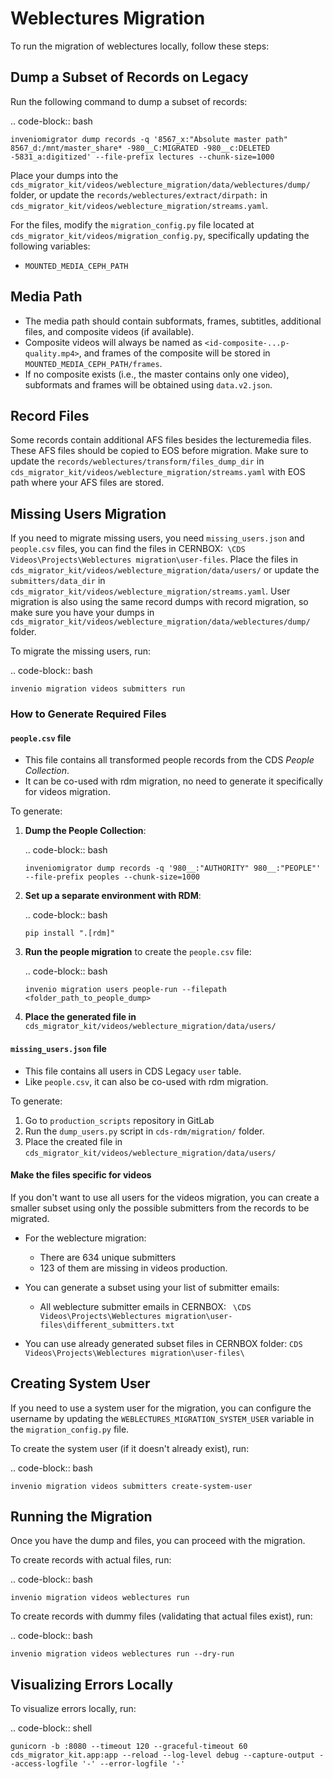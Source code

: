 # Weblectures Migration

To run the migration of weblectures locally, follow these steps:

## Dump a Subset of Records on Legacy

Run the following command to dump a subset of records:

.. code-block:: bash

    inveniomigrator dump records -q '8567_x:"Absolute master path" 8567_d:/mnt/master_share* -980__C:MIGRATED -980__c:DELETED -5831_a:digitized' --file-prefix lectures --chunk-size=1000

Place your dumps into the `cds_migrator_kit/videos/weblecture_migration/data/weblectures/dump/` folder, or update the `records/weblectures/extract/dirpath:` in `cds_migrator_kit/videos/weblecture_migration/streams.yaml`.

For the files, modify the `migration_config.py` file located at `cds_migrator_kit/videos/migration_config.py`, specifically updating the following variables:

- `MOUNTED_MEDIA_CEPH_PATH`

## Media Path

- The media path should contain subformats, frames, subtitles, additional files, and composite videos (if available).
- Composite videos will always be named as `<id-composite-...p-quality.mp4>`, and frames of the composite will be stored in `MOUNTED_MEDIA_CEPH_PATH/frames`.
- If no composite exists (i.e., the master contains only one video), subformats and frames will be obtained using `data.v2.json`.

## Record Files

Some records contain additional AFS files besides the lecturemedia files. These AFS files should be copied to EOS before migration. Make sure to update the `records/weblectures/transform/files_dump_dir` in `cds_migrator_kit/videos/weblecture_migration/streams.yaml` with EOS path where your AFS files are stored.

## Missing Users Migration

If you need to migrate missing users, you need `missing_users.json` and `people.csv` files, you can find the files in CERNBOX:` \CDS Videos\Projects\Weblectures migration\user-files`. Place the files in `cds_migrator_kit/videos/weblecture_migration/data/users/` or update the `submitters/data_dir` in `cds_migrator_kit/videos/weblecture_migration/streams.yaml`. User migration is also using the same record dumps with record migration, so make sure you have your dumps in `cds_migrator_kit/videos/weblecture_migration/data/weblectures/dump/` folder.

To migrate the missing users, run:

.. code-block:: bash

    invenio migration videos submitters run

### How to Generate Required Files

#### `people.csv` file

- This file contains all transformed people records from the CDS *People Collection*.
- It can be co-used with rdm migration, no need to generate it specifically for videos migration.

To generate:

1. **Dump the People Collection**:

   .. code-block:: bash

       inveniomigrator dump records -q '980__:"AUTHORITY" 980__:"PEOPLE"' --file-prefix peoples --chunk-size=1000

2. **Set up a separate environment with RDM**:

   .. code-block:: bash

       pip install ".[rdm]"

3. **Run the people migration** to create the `people.csv` file:

   .. code-block:: bash

       invenio migration users people-run --filepath <folder_path_to_people_dump>

4. **Place the generated file in** `cds_migrator_kit/videos/weblecture_migration/data/users/`


#### `missing_users.json` file

- This file contains all users in CDS Legacy `user` table.
- Like `people.csv`, it can also be co-used with rdm migration. 

To generate:
1. Go to `production_scripts` repository in GitLab
2. Run the `dump_users.py` script in `cds-rdm/migration/` folder.
3. Place the created file in `cds_migrator_kit/videos/weblecture_migration/data/users/`


#### Make the files specific for videos

If you don't want to use all users for the videos migration, you can create a smaller subset using only the possible submitters from the records to be migrated.

- For the weblecture migration:
    - There are 634 unique submitters
    - 123 of them are missing in videos production.

- You can generate a subset using your list of submitter emails:
    - All weblecture submitter emails in CERNBOX: ` \CDS Videos\Projects\Weblectures migration\user-files\different_submitters.txt`

- You can use already generated subset files in CERNBOX folder: `CDS Videos\Projects\Weblectures migration\user-files\`


## Creating System User

If you need to use a system user for the migration, you can configure the username by updating the `WEBLECTURES_MIGRATION_SYSTEM_USER` variable in the `migration_config.py` file.

To create the system user (if it doesn't already exist), run:

.. code-block:: bash

    invenio migration videos submitters create-system-user

## Running the Migration

Once you have the dump and files, you can proceed with the migration.

To create records with actual files, run:

.. code-block:: bash

    invenio migration videos weblectures run

To create records with dummy files (validating that actual files exist), run:

.. code-block:: bash

    invenio migration videos weblectures run --dry-run

## Visualizing Errors Locally

To visualize errors locally, run:

.. code-block:: shell

    gunicorn -b :8080 --timeout 120 --graceful-timeout 60 cds_migrator_kit.app:app --reload --log-level debug --capture-output --access-logfile '-' --error-logfile '-'
